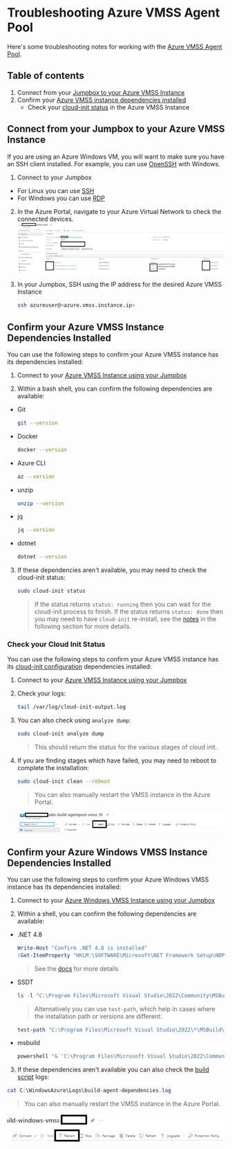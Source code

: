 # Troubleshooting Azure VMSS Agent Pool

Here's some troubleshooting notes for working with the [Azure VMSS Agent Pool](/infra/terraform/bootstrap/README.md/#step-5-setup-your-azure-devops-agent-pool).

## Table of contents

1. Connect from your [Jumpbox to your Azure VMSS Instance](#connect-from-your-jumpbox-to-your-azure-vmss-instance)
2. Confirm your [Azure VMSS instance dependencies installed](#confirm-your-azure-vmss-instance-dependencies-installed)
    * Check your [cloud-init status](#check-your-cloud-init-status) in the Azure VMSS Instance

## Connect from your Jumpbox to your Azure VMSS Instance

If you are using an Azure Windows VM, you will want to make sure you have an SSH client installed.  For example, you can use [OpenSSH](https://docs.microsoft.com/en-us/windows-server/administration/openssh/openssh_install_firstuse) with Windows.

1. Connect to your Jumpbox
  * For Linux you can use [SSH](https://docs.microsoft.com/en-us/azure/virtual-machines/linux/mac-create-ssh-keys#ssh-into-your-vm)
  * For Windows you can use [RDP](https://docs.microsoft.com/en-us/azure/virtual-machines/windows/connect-logon)

2. In the Azure Portal, navigate to your Azure Virtual Network to check the connected devices.
  ![Get Azure VMSS Instance IP](/docs/media/connect_to_azure_vmss_instance_1.png)

3. In your Jumpbox, SSH using the IP address for the desired Azure VMSS Instance

    ```bash
    ssh azureuser@<azure.vmss.instance.ip>
    ```

## Confirm your Azure VMSS Instance Dependencies Installed

You can use the following steps to confirm your Azure VMSS instance has its dependencies installed:

1. Connect to your [Azure VMSS Instance using your Jumpbox](#connect-from-your-jumpbox-to-your-azure-vmss-instance)

2. Within a bash shell, you can confirm the following dependencies are available:
  * Git
    ```bash
    git --version
    ```

  * Docker
    ```bash
    docker --version
    ```

  * Azure CLI
    ```bash
    az --version
    ```
  
  * unzip
    ```bash
    unzip --version
    ```

  * jq
    ```bash
    jq --version
    ```

  * dotnet
    ```bash
    dotnet --version
    ```

3. If these dependencies aren't available, you may need to check the cloud-init status:
    ```bash
    sudo cloud-init status
    ```
    > If the status returns `status: running` then you can wait for the cloud-init process to finish.  If the status returns `status: done` then you may need to have `cloud-init` re-install, see the [notes](#check-your-cloud-init-status) in the following section for more details.

### Check your Cloud Init Status

You can use the following steps to confirm your Azure VMSS instance has its [cloud-init configuration](/infra/terraform/bootstrap/adobuilder.conf) dependencies installed:

1. Connect to your [Azure VMSS Instance using your Jumpbox](#connect-from-your-jumpbox-to-your-azure-vmss-instance)

2. Check your logs:

    ```bash
    tail /var/log/cloud-init-output.log
    ```

3. You can also check using `analyze dump`:

    ```bash
    sudo cloud-init analyze dump
    ```
      > This should return the status for the various stages of cloud init.
  
4. If you are finding stages which have failed, you may need to reboot to complete the installation:

    ```bash
    sudo cloud-init clean --reboot
    ```

    > You can also manually restart the VMSS instance in the Azure Portal.

    ![Restart Azure VMSS Instance](/docs/media/azure_vmss_restart_instance.png)

## Confirm your Azure Windows VMSS Instance Dependencies Installed

You can use the following steps to confirm your Azure Windows VMSS instance has its dependencies installed:

1. Connect to your [Azure Windows VMSS Instance using your Jumpbox](#connect-from-your-jumpbox-to-your-azure-vmss-instance)

2. Within a shell, you can confirm the following dependencies are available:
  * .NET 4.8

    ```powershell
    Write-Host "Confirm .NET 4.8 is installed"
    (Get-ItemProperty "HKLM:\SOFTWARE\Microsoft\NET Framework Setup\NDP\v4\Full").Release -ge 528040
    ```
    > See the [docs](https://docs.microsoft.com/en-us/dotnet/framework/migration-guide/how-to-determine-which-versions-are-installed#minimum-version) for more details

  * SSDT

    ```powershell
    ls -l "C:\Program Files\Microsoft Visual Studio\2022\Community\MSBuild\Microsoft\VisualStudio\v17.0\SSDT"
    ```

    > Alternatively you can use `test-path`, which help in cases where the installation path or versions are different:
    
    ```powershell
    test-path "C:\Program Files\Microsoft Visual Studio\2022\*\MSBuild\Microsoft\VisualStudio\*\SSDT"
    ```

  * msbuild

    ```powershell
    powershell "& 'C:\Program Files\Microsoft Visual Studio\2022\Community\MSBuild\Current\Bin\msbuild.exe' -version"
    ```
  
3. If these dependencies aren't available you can also check the [build script](/infra/terraform/bootstrap/scripts/build-agent-dependencies.ps1) logs:

  ```powershell
  cat C:\WindowsAzure\Logs\build-agent-dependencies.log
  ```

  > You can also manually restart the VMSS instance in the Azure Portal.

  ![Restart Azure VMSS Instance](/docs/media/azure_windows_vmss_restart_instance.png)